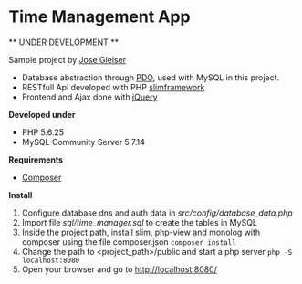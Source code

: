 # Time Management App

** UNDER DEVELOPMENT **

Sample project by [Jose Gleiser](http://www.josegleiser.com)
- Database abstraction through [PDO](http://php.net/manual/es/book.pdo.php), used with MySQL in this project.
- RESTfull Api developed with PHP [slimframework](https://www.slimframework.com/)
- Frontend and Ajax done with [jQuery](https://jquery.com/)

**Developed under**
- PHP 5.6.25
- MySQL Community Server 5.7.14

**Requirements**
- [Composer](https://getcomposer.org/)

**Install**
1. Configure database dns and auth data in *src/config/database_data.php*
2. Import file *sql/time_manager.sql* to create the tables in MySQL
3. Inside the project path, install slim, php-view and monolog with composer using the file composer.json
`composer install`
4. Change the path to <project_path>/public and start a php server
`php -S localhost:8080`
5. Open your browser and go to [http://localhost:8080/](http://localhost:8080/)

